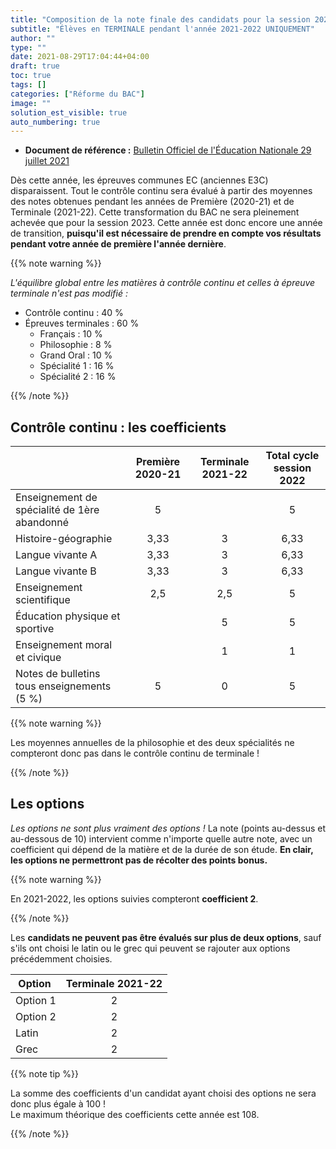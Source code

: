 ```yaml
---
title: "Composition de la note finale des candidats pour la session 2022 du BAC"
subtitle: "Élèves en TERMINALE pendant l'année 2021-2022 UNIQUEMENT"
author: ""
type: ""
date: 2021-08-29T17:04:44+04:00
draft: true
toc: true
tags: []
categories: ["Réforme du BAC"]
image: ""
solution_est_visible: true
auto_numbering: true
---
```


- **Document de référence :** <a href="https://www.education.gouv.fr/bo/21/Hebdo30/MENE2121270N.htm" >Bulletin Officiel de l'Éducation Nationale 29 juillet 2021</a>

Dès cette année, les épreuves communes EC (anciennes E3C) disparaissent. Tout le contrôle continu sera évalué à partir des moyennes des notes obtenues pendant les années de Première (2020-21) et de Terminale (2021-22). Cette transformation du BAC ne sera pleinement achevée que pour la session 2023. Cette année est donc encore une année de transition, **puisqu'il est nécessaire de prendre en compte vos résultats pendant votre année de première l'année dernière**.

{{% note warning %}}

*L'équilibre global entre les matières à contrôle continu et celles à épreuve terminale n'est pas modifié :*

- Contrôle continu : 40&nbsp;%
- Épreuves terminales : 60&nbsp;%
  - Français : 10&nbsp;%
  - Philosophie : 8&nbsp;%
  - Grand Oral : 10&nbsp;%
  - Spécialité 1 : 16&nbsp;%
  - Spécialité 2 : 16&nbsp;%

{{% /note %}}

## Contrôle continu : les coefficients

| | Première 2020-21 | Terminale 2021-22 | Total cycle session 2022 |
| :---- | :----: | :----: | :----: |
| Enseignement de spécialité de 1ère abandonné | 5 |  | 5 |
| Histoire-géographie | 3,33 | 3 | 6,33 |
| Langue vivante A | 3,33 | 3 | 6,33 |
| Langue vivante B | 3,33 | 3 | 6,33 |
| Enseignement scientifique  | 2,5 | 2,5 | 5 |
| Éducation physique et sportive |  | 5 | 5 |
| Enseignement moral et civique |  | 1 | 1 |
| Notes de bulletins tous enseignements (5&nbsp;%) | 5 | 0 | 5 |

{{% note warning %}}

Les moyennes annuelles de la philosophie et des deux spécialités ne compteront donc pas dans le contrôle continu de terminale !

{{% /note %}}

## Les options

*Les options ne sont plus vraiment des options !* La note (points au-dessus et au-dessous de 10) intervient comme n'importe quelle autre note, avec un coefficient qui dépend de la matière et de la durée de son étude. **En clair, les options ne permettront pas de récolter des points bonus.**

{{% note warning %}}

En 2021-2022, les options suivies compteront **coefficient 2**.

{{% /note %}}

Les **candidats ne peuvent pas être évalués sur plus de deux options**, sauf s'ils ont choisi le latin ou le grec qui peuvent se rajouter aux options précédemment choisies.
<center>

| Option | Terminale 2021-22 |
| :---- | :----: |
| Option 1 | 2 |
| Option 2 | 2 |
| Latin | 2 |
| Grec | 2 |

</center>

{{% note tip %}}

La somme des coefficients d'un candidat ayant choisi des options ne sera donc plus égale à 100 !\
Le maximum théorique des coefficients cette année est 108.

{{% /note %}}
